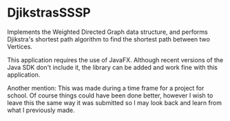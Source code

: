 # DjikstrasSSSP
Implements the Weighted Directed Graph data structure, and performs Djikstra's shortest path algorithm 
to find the shortest path between two Vertices.

This application requires the use of JavaFX. Although recent versions of the Java SDK don't include it, the library can be added and 
work fine with this application.

Another mention: This was made during a time frame for a project for school. Of course things could have been done better, however 
I wish to leave this the same way it was submitted so I may look back and learn from what I previously made.
